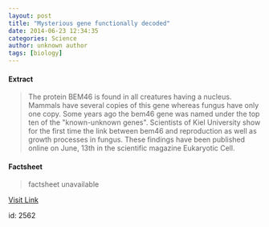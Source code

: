 ```yaml
---
layout: post
title: "Mysterious gene functionally decoded"
date: 2014-06-23 12:34:35
categories: Science
author: unknown author
tags: [biology]
---
```



#### Extract
>The protein BEM46 is found in all creatures having a nucleus. Mammals have several copies of this gene whereas fungus have only one copy. Some years ago the bem46 gene was named under the top ten of the "known-unknown genes". Scientists of Kiel University show for the first time the link between bem46 and reproduction as well as growth processes in fungus. These findings have been published online on June, 13th in the scientific magazine Eukaryotic Cell.

#### Factsheet
>factsheet unavailable

[Visit Link](http://phys.org/news322731248.html)

id:    2562

